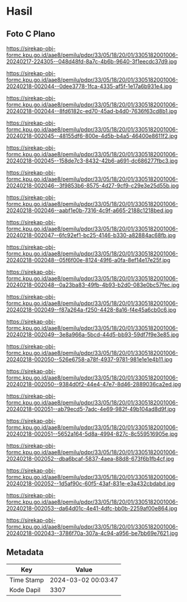 # Hasil

## Foto C Plano

https://sirekap-obj-formc.kpu.go.id/aae8/pemilu/pdpr/33/05/18/20/01/3305182001006-20240217-224305--048d48fd-8a7c-4b6b-9640-3f1eecdc37d9.jpg

https://sirekap-obj-formc.kpu.go.id/aae8/pemilu/pdpr/33/05/18/20/01/3305182001006-20240218-002044--0dee3778-1fca-4335-af5f-1e17a6b931e4.jpg

https://sirekap-obj-formc.kpu.go.id/aae8/pemilu/pdpr/33/05/18/20/01/3305182001006-20240218-002044--8fd6182c-ed70-45ad-b4d0-7636f63cd8b1.jpg

https://sirekap-obj-formc.kpu.go.id/aae8/pemilu/pdpr/33/05/18/20/01/3305182001006-20240218-002045--48155df6-800e-4d5b-b4a5-46400e8611f2.jpg

https://sirekap-obj-formc.kpu.go.id/aae8/pemilu/pdpr/33/05/18/20/01/3305182001006-20240218-002045--158de7c3-8432-42b6-a691-dc686277fbc3.jpg

https://sirekap-obj-formc.kpu.go.id/aae8/pemilu/pdpr/33/05/18/20/01/3305182001006-20240218-002046--3f9853b6-8575-4d27-9cf9-c29e3e25d55b.jpg

https://sirekap-obj-formc.kpu.go.id/aae8/pemilu/pdpr/33/05/18/20/01/3305182001006-20240218-002046--aabf1e0b-7316-4c9f-a665-2188c1218bed.jpg

https://sirekap-obj-formc.kpu.go.id/aae8/pemilu/pdpr/33/05/18/20/01/3305182001006-20240218-002047--6fc92ef1-bc25-4146-b330-a82884ac68fb.jpg

https://sirekap-obj-formc.kpu.go.id/aae8/pemilu/pdpr/33/05/18/20/01/3305182001006-20240218-002048--05f6f00e-8124-49f6-a0fa-8ef14e17e25f.jpg

https://sirekap-obj-formc.kpu.go.id/aae8/pemilu/pdpr/33/05/18/20/01/3305182001006-20240218-002048--0a23ba83-49fb-4b93-b2d0-083e0bc57fec.jpg

https://sirekap-obj-formc.kpu.go.id/aae8/pemilu/pdpr/33/05/18/20/01/3305182001006-20240218-002049--f87a264a-f250-4428-8a16-f4e45a6cb0c6.jpg

https://sirekap-obj-formc.kpu.go.id/aae8/pemilu/pdpr/33/05/18/20/01/3305182001006-20240218-002049--3e8a966a-5bcd-44d5-bb93-59df7f9e3e85.jpg

https://sirekap-obj-formc.kpu.go.id/aae8/pemilu/pdpr/33/05/18/20/01/3305182001006-20240218-002050--526e6758-a78f-4937-9781-981e1e1e4b11.jpg

https://sirekap-obj-formc.kpu.go.id/aae8/pemilu/pdpr/33/05/18/20/01/3305182001006-20240218-002050--9384d0f2-44e4-47e7-8d46-2889036ca2ed.jpg

https://sirekap-obj-formc.kpu.go.id/aae8/pemilu/pdpr/33/05/18/20/01/3305182001006-20240218-002051--ab79ecd5-7adc-4e69-982f-49b104ad8d9f.jpg

https://sirekap-obj-formc.kpu.go.id/aae8/pemilu/pdpr/33/05/18/20/01/3305182001006-20240218-002051--5652a164-5d8a-4994-827c-8c559516905e.jpg

https://sirekap-obj-formc.kpu.go.id/aae8/pemilu/pdpr/33/05/18/20/01/3305182001006-20240218-002052--dba6bcaf-5837-4aea-88d8-673f6b1fb4cf.jpg

https://sirekap-obj-formc.kpu.go.id/aae8/pemilu/pdpr/33/05/18/20/01/3305182001006-20240218-002052--1d5af90c-60f5-43af-831e-e3a432cbdabd.jpg

https://sirekap-obj-formc.kpu.go.id/aae8/pemilu/pdpr/33/05/18/20/01/3305182001006-20240218-002053--da64d01c-4e41-4dfc-bb0b-2259af00e864.jpg

https://sirekap-obj-formc.kpu.go.id/aae8/pemilu/pdpr/33/05/18/20/01/3305182001006-20240218-002043--3786f70a-307a-4c94-a956-be7bb69e7621.jpg


## Metadata

| Key        | Value               |
| ---------- | ------------------- |
| Time Stamp | 2024-03-02 00:03:47 |
| Kode Dapil | 3307                |




